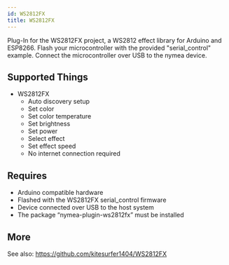 ```yaml
---
id: WS2812FX
title: WS2812FX
---
```


Plug-In for the WS2812FX project, a WS2812 effect library for Arduino and ESP8266.
Flash your microcontroller with the provided "serial_control" example. Connect the microcontroller
over USB to the nymea device.

## Supported Things

* WS2812FX
	* Auto discovery setup
	* Set color
	* Set color temperature
	* Set brightness
	* Set power
	* Select effect
	* Set effect speed
	* No internet connection required

## Requires

* Arduino compatible hardware
* Flashed with the WS2812FX serial_control firmware
* Device connected over USB to the host system
* The package “nymea-plugin-ws2812fx” must be installed

## More

See also: https://github.com/kitesurfer1404/WS2812FX

